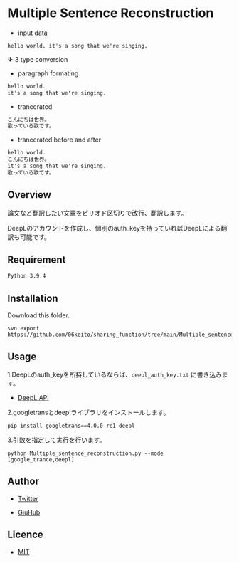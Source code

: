 # __Multiple Sentence Reconstruction__

- input data

```tex:input.txt
hello world. it's a song that we're singing.
```

__↓__ 3 type conversion

- paragraph formating

```tex
hello world.
it's a song that we're singing.
```

- trancerated

```tex
こんにちは世界。
歌っている歌です。
```

- trancerated before and after

```tex
hello world.
こんにちは世界。
it's a song that we're singing.
歌っている歌です。
```

## __Overview__

論文など翻訳したい文章をピリオド区切りで改行、翻訳します。

DeepLのアカウントを作成し、個別のauth_keyを持っていればDeepLによる翻訳も可能です。

## __Requirement__

```tex
Python 3.9.4
```

## __Installation__

Download this folder.

```shell
svn export https://github.com/06keito/sharing_function/tree/main/Multiple_sentence_reconstruction
```

## __Usage__

1.DeepLのauth_keyを所持しているならば、`deepl_auth_key.txt` に書き込みます。

- [DeepL API](https://www.deepl.com/docs-api)

2.googletransとdeeplライブラリをインストールします。

```shell
pip install googletrans==4.0.0-rc1 deepl
```

3.引数を指定して実行を行います。

```shell
python Multiple_sentence_reconstruction.py --mode [google_trance,deepl]
```

## __Author__

- [Twitter](https://twitter.com/yamamoooooooon_)

- [GiuHub](https://github.com/06keito)

## __Licence__

- [MIT](https://opensource.org/licenses/mit-license.php)